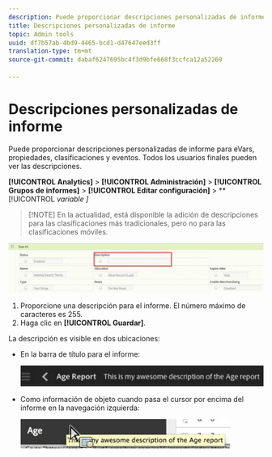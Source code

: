 ```yaml
---
description: Puede proporcionar descripciones personalizadas de informe para eVars, propiedades, clasificaciones y eventos. Todos los usuarios finales pueden ver las descripciones.
title: Descripciones personalizadas de informe
topic: Admin tools
uuid: df7b57ab-4bd9-4465-bcd1-d47647eed3ff
translation-type: tm+mt
source-git-commit: dabaf6247695bc4f3d9bfe668f3ccfca12a52269

---
```



# Descripciones personalizadas de informe

Puede proporcionar descripciones personalizadas de informe para eVars, propiedades, clasificaciones y eventos. Todos los usuarios finales pueden ver las descripciones.

**[!UICONTROL Analytics]** > **[!UICONTROL Administración]** > **[!UICONTROL Grupos de informes]** > **[!UICONTROL Editar configuración]** > **[!UICONTROL *variable *]**

>[!NOTE] En la actualidad, está disponible la adición de descripciones para las clasificaciones más tradicionales, pero no para las clasificaciones móviles.

![](assets/report_descriptions.png)

1. Proporcione una descripción para el informe. El número máximo de caracteres es 255.
1. Haga clic en **[!UICONTROL Guardar]**.

La descripción es visible en dos ubicaciones:

* En la barra de título para el informe:

   ![](assets/report_description_2.png)

* Como información de objeto cuando pasa el cursor por encima del informe en la navegación izquierda:

   ![](assets/report_description_3.png)

